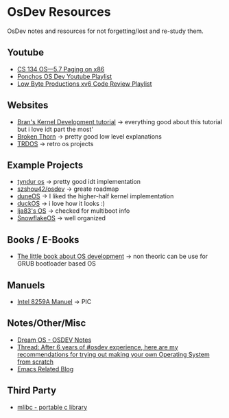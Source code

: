 # OsDev Resources
OsDev notes and resources for not forgetting/lost and re-study them.

## Youtube
* [CS 134 OS—5.7 Paging on x86](https://www.youtube.com/watch?v=dn55T2q63RU&ab_channel=NeilRhodes)
* [Ponchos OS Dev Youtube Playlist](https://www.youtube.com/playlist?list=PLxN4E629pPnJxCQCLy7E0SQY_zuumOVyZ)
* [Low Byte Productions xv6 Code Review Playlist](https://www.youtube.com/watch?v=KkenLT8S9Hs&list=PLP29wDx6QmW4Mw8mgvP87Zk33LRcKA9bl&ab_channel=LowByteProductions)

## Websites
* [Bran's Kernel Development tutorial](http://www.osdever.net/bkerndev/Docs/idt.htm) -> everything good about this tutorial but i love idt part the most'
* [Broken Thorn](http://www.brokenthorn.com/Resources/OSDev17.html) -> pretty good low level explanations
* [TRDOS](https://www.singlix.com/) -> retro os projects
## Example Projects
* [tyndur os](https://git.tyndur.org/lowlevel/tyndur/) -> pretty good idt implementation
* [szshou42/osdev](https://github.com/szhou42/osdev) -> greate roadmap
* [duneOS](https://github.com/naegelejd/duneOS/tree/master) -> I liked the higher-half kernel implementation
* [duckOS](https://github.com/byteduck/duckOS) -> i love how it looks :)
* [lja83's OS](https://github.com/lja83/OSDEV/) -> checked for multiboot info
* [SnowflakeOS](https://github.com/29jm/SnowflakeOS) -> well organized
## Books / E-Books
* [The little book about OS development](https://littleosbook.github.io/) -> non theoric can be use for GRUB bootloader based OS

## Manuels
* [Intel 8259A Manuel](https://pdos.csail.mit.edu/6.828/2008/readings/hardware/8259A.pdf) -> PIC

## Notes/Other/Misc
* [Dream OS - OSDEV Notes](https://github.com/dreamos82/Osdev-Notes)
* [Thread: After 6 years of #osdev experience, here are my recommendations for trying out making your own Operating System from scratch](https://threadreaderapp.com/thread/901907267934724101.html)
* [Emacs Related Blog](https://protesilaos.com/codelog/)

## Third Party
* [mlibc - portable c library](https://github.com/managarm/mlibc)
